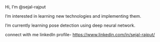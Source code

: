 Hi, I’m @sejal-rajput

I’m interested in learning new technologies and implementing them.

I’m currently learning pose detection using deep neural network.

connect with me 
linkedIn profile- https://www.linkedin.com/in/sejal-rajput/

<!---
sejal-rajput/sejal-rajput is a ✨ special ✨ repository because its `README.md` (this file) appears on your GitHub profile.
You can click the Preview link to take a look at your changes.
--->
